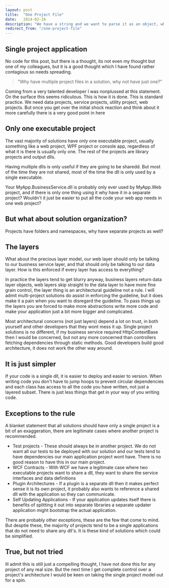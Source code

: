 ```yaml
---
layout: post
title:  "One Project File"
date:   2014-02-16
description: "We have a string and we want to parse it as an object, what to do?"
redirect_from: "/one-project-file"
---
```


## Single project application
No code for this post, but there is a thought, its not even my thought but one of my colleagues, but it is a good thought which I have found rather contagious so needs spreading.

> "Why have multiple project files in a solution, why not have just one?"

Coming from a very talented developer I was nonplussed at this statement. On the surface this seems ridiculous. This is how it is done. This is standard practice. We need data projects, service projects, utility project, web projects. But once you get over the initial shock reaction and think about it more carefully there is a very good point in here

## Only one executable project
The vast majority of solutions have only one executable project, usually something like a web project, WPF project or console app, regardless of what it is there is usually only one. The rest of the projects are library projects and output dlls. 

Having multiple dlls is only useful if they are going to be sharedd. But most of the time they are not shared, most of the time the dll is only used by a single executable. 

Your MyApp.BusinessService.dll is probably only ever used by MyApp.Web project, and if there is only one thing using it why have it in a separate project? Wouldn't it just be easier to put all the code your web app needs in one web project?

## But what about solution organization?
Projects have folders and namespaces, why have separate projects as well?

## The layers
What about the precious layer model, our web layer should only be talking to our business service layer, and that should only be talking to our data layer. How is this enforced if every layer has access to everything?

In practice the layers tend to get blurry anyway, business layers return data layer objects, web layers skip straight to the data layer to have more fine grain control, the layer thing is an architectural guideline not a rule. I will admit multi-project solutions do assist in enforcing the guideline, but it does make it a pain when you want to disregard the guideline. To pass things up the layers you are forced to make more abstractions write more code and make your application just a bit more bigger and complicated.

Most architectural concerns (not just layers) depend a lot on trust, in both yourself and other developers that they wont mess it up. Single project solutions is no different, if my business service required HttpContextBase then I would be concerned, but not any more concerned than controllers fetching dependencies through static methods. Good developers build good architecture, it does not work the other way around.

## It is just simpler
If your code is a single dll, it is easier to deploy and easier to version. When writing code you don't have to jump hoops to prevent circular dependencies and each class has access to all the code you have written, not just a layered subset. There is just less things that get in your way of you writing code.

## Exceptions to the rule
A blanket statement that all solutions should have only a single project is a bit of an exaggeration, there are legitimate cases where another project is recommended.

* Test projects - These should always be in another project. We do not want all our tests to be deployed with our solution and our tests tend to have dependencies our main application project wont have. There is no good reason to have this in our main project.
* WCF Contracts - With WCF we have a legitimate case where two executable projects want to share a dll, they want to share the service interfaces and data definitions
* Plugin Architectures - If a plugin is a separate dll then it makes perfect sense it is its own project, it probably also wants to reference a shared dll with the application so they can communicate.
* Self Updating Applications - If your application updates itself there is benefits of splitting it out into separate libraries a separate updater application might bootstrap the actual application.

There are probably other exceptions, these are the few that come to mind. But desptie these, the majority of projects tend to be a single applications that do not need to share any dll's. It is these kind of solutions which could be simplified.


## True, but not tried
Ill admit this is still just a compelling thought, I have not done this for any project of any real size. But the next time I get complete control over a project's architecture I would be keen on taking the single project model out for a spin.